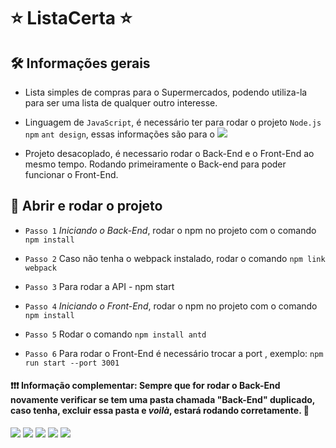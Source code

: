 # ⭐ ListaCerta ⭐

## 🛠 Informações gerais 

- Lista simples de compras para o Supermercados, podendo utiliza-la para ser uma lista de qualquer outro interesse.

- Linguagem de `JavaScript`, é necessário ter para rodar o projeto `Node.js` `npm` `ant design`, essas informações são para o <img src="https://img.shields.io/badge/Windows-017AD7?style=for-the-badge&logo=windows&logoColor=white" />

- Projeto desacoplado, é necessario rodar o Back-End e o Front-End ao mesmo tempo. Rodando primeiramente o Back-end para poder funcionar o Front-End.


## 🚀 Abrir e rodar o projeto
  
- `Passo 1`  *Iniciando o Back-End*, rodar o npm no projeto com o comando `npm install`
  
- `Passo 2`  Caso não tenha o webpack instalado, rodar o comando `npm link webpack`
  
- `Passo 3`  Para rodar a API - npm start 

- `Passo 4`  *Iniciando o Front-End*, rodar o npm no projeto com o comando `npm install`

- `Passo 5`  Rodar o comando `npm install antd`

- `Passo 6`  Para rodar o Front-End é necessário trocar a port , exemplo:  `npm run start --port 3001`

#### ❗❗❗ Informação complementar: Sempre que for rodar o Back-End novamente verificar se tem uma pasta chamada "Back-End" duplicado, caso tenha, excluir essa pasta e *voilà*, estará rodando corretamente. 🤠 

<img src="https://img.shields.io/badge/Node.js-43853D?style=for-the-badge&logo=node.js&logoColor=white" /> <img src="https://img.shields.io/badge/JavaScript-323330?style=for-the-badge&logo=javascript&logoColor=F7DF1E" /> <img src="https://img.shields.io/badge/TypeScript-007ACC?style=for-the-badge&logo=typescript&logoColor=white" /> <img src="https://img.shields.io/badge/React-20232A?style=for-the-badge&logo=react&logoColor=61DAFB" /> <img src="https://img.shields.io/badge/Heroku-430098?style=for-the-badge&logo=heroku&logoColor=white" />




